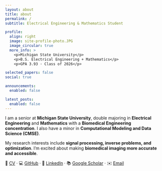 ```yaml
---
layout: about
title: about
permalink: /
subtitle: Electrical Engineering & Mathematics Student

profile:
  align: right
  image: site-profile-photo.JPG
  image_circular: true
  more_info: >
    <p>Michigan State University</p>
    <p>B.S. Electrical Engineering + Mathematics</p>
    <p>GPA 3.93 · Class of 2026</p>

selected_papers: false
social: true

announcements:
  enabled: false

latest_posts:
  enabled: false
---
```


I am a senior at **Michigan State University**, double majoring in **Electrical Engineering** and **Mathematics** with a **Biomedical Engineering concentration**. I also have a minor in **Computational Modeling and Data Science (CMSE)**.  

My research interests include **signal processing, inverse problems, and optimization**. I’m excited about making **biomedical imaging more accurate and accessible**.  

📄 [CV](assets/Caroline_Seidenzahl_CV.pdf) · 💻 [GitHub](https://github.com/seidenza) · 🔗 [LinkedIn](https://linkedin.com/in/seidenza) · 📚 [Google Scholar](#) · ✉️ [Email](mailto:seidenza@msu.edu)
